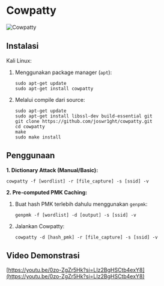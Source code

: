 # Cowpatty

![Cowpatty](https://github.com/fixploit03/Pentest-WiFi/blob/main/tools/cowpatty/img/cowpatty.jpg)

## Instalasi

Kali Linux:

1. Menggunakan package manager (`apt`):

   ```
   sudo apt-get update
   sudo apt-get install cowpatty
   ```

2. Melalui compile dari source:
   
   ```
   sudo apt-get update
   sudo apt-get install libssl-dev build-essential git
   git clone https://github.com/joswr1ght/cowpatty.git
   cd cowpatty
   make
   sudo make install
   ```

## Penggunaan

**1. Dictionary Attack (Manual/Basic):**

```
cowpatty -f [wordlist] -r [file_capture] -s [ssid] -v
```

**2. Pre-computed PMK Caching:**

1. Buat hash PMK terlebih dahulu menggunakan `genpmk`:

   ```
   genpmk -f [wordlist] -d [output] -s [ssid] -v
   ```
2. Jalankan Cowpatty:

   ```
   cowpatty -d [hash_pmk] -r [file_capture] -s [ssid] -v
   ```

## Video Demonstrasi

[https://youtu.be/0zo-ZgZr5Hk?si=LIz2BgHSCtb4exY8](https://youtu.be/0zo-ZgZr5Hk?si=LIz2BgHSCtb4exY8)
